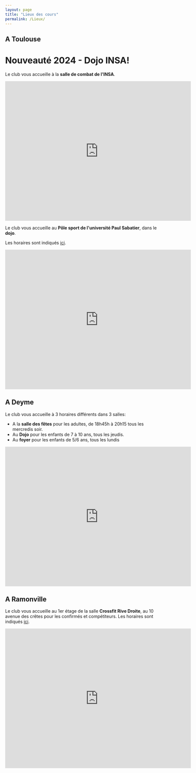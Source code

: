 ```yaml
---
layout: page
title: "Lieux des cours"
permalink: /Lieux/
---
```



## A Toulouse

# Nouveauté 2024 - Dojo INSA!

Le club vous accueille à la **salle de combat de l'INSA**.

<p align="center">
<iframe src="https://www.google.com/maps/embed?pb=!1m18!1m12!1m3!1d2890.7875535827807!2d1.467404288065408!3d43.56930971281692!2m3!1f0!2f0!3f0!3m2!1i1024!2i768!4f13.1!3m3!1m2!1s0x12aebc385a075e23%3A0xeea974e8416772a7!2sCentre%20Activit%C3%A9s%20Physiques%20et%20Sportives!5e0!3m2!1sfr!2sfr!4v1722678180647!5m2!1sfr!2sfr" width="600" height="450" style="border:0;" allowfullscreen="" loading="lazy" referrerpolicy="no-referrer-when-downgrade"></iframe></p>

Le club vous accueille au **Pôle sport de l'université Paul Sabatier**, dans le **dojo**.

Les horaires sont indiqués <a href="/horaires/">ici</a>.

<p align="center">
<iframe src="https://www.google.com/maps/embed?pb=!1m14!1m8!1m3!1d11564.562325191353!2d1.4723477!3d43.5619537!3m2!1i1024!2i768!4f13.1!3m3!1m2!1s0x12aebc3aa17fb909%3A0x33e903788090b160!2sP%C3%B4le%20Sport%20-%20Universit%C3%A9%20Paul%20Sabatier!5e0!3m2!1sfr!2sfr!4v1693662583987!5m2!1sfr!2sfr" width="600" height="450" style="border:0;" allowfullscreen="" loading="lazy" referrerpolicy="no-referrer-when-downgrade" width="100%"></iframe>
</p>

## A Deyme

Le club vous accueille à 3 horaires différents dans 3 salles:

* A la **salle des fêtes** pour les adultes, de 18h45h à 20h15 tous les mercredis soir.
* Au **Dojo** pour les enfants de 7 à 10 ans, tous les jeudis.
* Au **foyer** pour les enfants de 5/6 ans, tous les lundis

<p align="center">
<iframe src="https://www.google.com/maps/embed?pb=!1m14!1m12!1m3!1d2090.082860005827!2d1.525428749202046!3d43.48160236208217!2m3!1f0!2f0!3f0!3m2!1i1024!2i768!4f13.1!5e0!3m2!1sfr!2sfr!4v1693662821357!5m2!1sfr!2sfr" width="600" height="450" style="border:0;" allowfullscreen="" loading="lazy" referrerpolicy="no-referrer-when-downgrade" width="100%"></iframe>
</p>

## A Ramonville

Le club vous accueille au 1er étage de la salle **Crossfit Rive Droite**, au 10 avenue des crêtes pour les confirmés et compétiteurs. Les horaires sont indiqués <a href="/horaires/">ici</a>.


<p align="center">
<iframe src="https://www.google.com/maps/embed?pb=!1m18!1m12!1m3!1d2892.3404655669688!2d1.4770013775568436!3d43.53694437110787!2m3!1f0!2f0!3f0!3m2!1i1024!2i768!4f13.1!3m3!1m2!1s0x12aebb6116117a85%3A0xbde16c71d7f527d3!2sCrossFit%20Rive%20Droite!5e0!3m2!1sfr!2sfr!4v1693662851315!5m2!1sfr!2sfr" width="600" height="450" style="border:0;" allowfullscreen="" loading="lazy" referrerpolicy="no-referrer-when-downgrade" width="100%"></iframe>
</p>

<!---<img style="margin:0 auto; width : 100%;" src="/assets/images/Planning_2022.png">--->


<!---![image](https://github.com/Albator2000/albator2000.github.io/assets/96571918/e87668f3-4db3-4c69-ad1d-54a06f7cf9ca)--->
